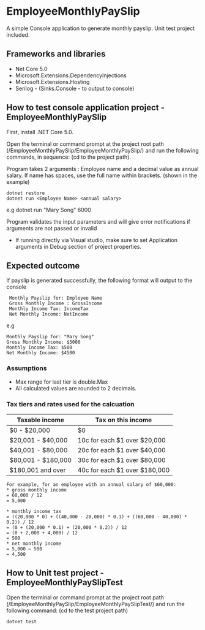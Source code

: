 # EmployeeMonthlyPaySlip
A simple Console application to generate monthly payslip.
Unit test project included.

## Frameworks and libraries
* Net Core 5.0
* Microsoft.Extensions.DependencyInjections
* Microsoft.Extensions.Hosting
* Serilog - (Sinks.Console - to output to console)

## How to test console application project - EmployeeMonthlyPaySlip
First, install .NET Core 5.0. 

Open the terminal or command prompt at the project root path (/EmployeeMonthlyPaySlip/EmployeeMonthlyPaySlip/) and run the following commands, in sequence:
(cd to the project path). 

Program takes 2 arguments : Employee name and a decimal value as annual salary. If name has spaces, use the full name within brackets. (shown in the example)
```
dotnet restore
dotnet run <Employee Name> <annual salary>
```

e.g dotnet run "Mary Song" 6000

Program validates the input parameters and will give error notifications if arguments are not passed or invalid

* If running directly via Visual studio, make sure to set Application arguments in Debug section of project properties.

## Expected outcome 
If payslip is generated successfully, the following format will output to the console
 ```
  Monthly Payslip for: Employee Name
  Gross Monthly Income : GrossIncome
  Monthly Income Tax: IncomeTax
  Net Monthly Income: NetIncome 
  ```
  e.g
  ```
  Monthly Payslip for: "Mary Song"
  Gross Monthly Income: $5000
  Monthly Income Tax: $500
  Net Monthly Income: $4500
  ```
  
 ###  Assumptions
  * Max range for last tier is double.Max
  * All calculated values are rounded to 2 decimals.
  
 ### Tax tiers and rates used for the calcuation
 Taxable income       | Tax on this income
-------------         | -------------
$0 - $20,000          | $0
$20,001 - $40,000     | 10c for each $1 over $20,000
$40,001 - $80,000     | 20c for each $1 over $40,000
$80,001 - $180,000    | 30c for each $1 over $80,000
$180,001 and over     | 40c for each $1 over $180,000
  
```
For example, for an employee with an annual salary of $60,000:
* gross monthly income
= 60,000 / 12
= 5,000

* monthly income tax
= ((20,000 * 0) + ((40,000 - 20,000) * 0.1) + ((60,000 - 40,000) * 0.2)) / 12
= (0 + (20,000 * 0.1) + (20,000 * 0.2)) / 12
= (0 + 2,000 + 4,000) / 12
= 500
* net monthly income
= 5,000 – 500
= 4,500
```
## How to Unit test project - EmployeeMonthlyPaySlipTest

Open the terminal or command prompt at the project root path (/EmployeeMonthlyPaySlip/EmployeeMonthlyPaySlipTest/) and run the following command:
(cd to the test project path)
```
dotnet test
```    
